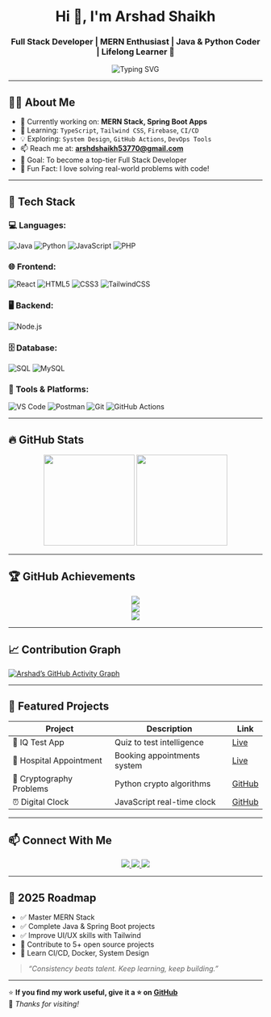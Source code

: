 <h1 align="center">Hi 👋, I'm Arshad Shaikh</h1>
<h3 align="center">Full Stack Developer | MERN Enthusiast | Java & Python Coder | Lifelong Learner 🚀</h3>

<p align="center">
  <img src="https://readme-typing-svg.herokuapp.com?font=Fira+Code&duration=3000&pause=1000&color=00ADB5&center=true&vCenter=true&width=435&lines=Building+MERN+Stack+Projects;Exploring+Spring+Boot+%26+DevOps;Tech+Lover+%7C+Open+Source+Contributor" alt="Typing SVG" />
</p>

---

## 👨‍💻 About Me

- 🔭 Currently working on: **MERN Stack, Spring Boot Apps**
- 🌱 Learning: `TypeScript`, `Tailwind CSS`, `Firebase`, `CI/CD`
- 💡 Exploring: `System Design`, `GitHub Actions`, `DevOps Tools`
- 📫 Reach me at: **arshdshaikh53770@gmail.com**
- 🎯 Goal: To become a top-tier Full Stack Developer
- 🚀 Fun Fact: I love solving real-world problems with code!

---

## 🚀 Tech Stack

### 💻 Languages:
![Java](https://img.shields.io/badge/Java-%23ED8B00?style=for-the-badge&logo=java&logoColor=white)
![Python](https://img.shields.io/badge/Python-3670A0?style=for-the-badge&logo=python&logoColor=ffdd54)
![JavaScript](https://img.shields.io/badge/JavaScript-F7DF1E?style=for-the-badge&logo=javascript&logoColor=black)
![PHP](https://img.shields.io/badge/PHP-777BB4?style=for-the-badge&logo=php&logoColor=white)

### 🌐 Frontend:
![React](https://img.shields.io/badge/React-20232a?style=for-the-badge&logo=react&logoColor=%2361DAFB)
![HTML5](https://img.shields.io/badge/HTML5-E34F26?style=for-the-badge&logo=html5&logoColor=white)
![CSS3](https://img.shields.io/badge/CSS3-1572B6?style=for-the-badge&logo=css3&logoColor=white)
![TailwindCSS](https://img.shields.io/badge/TailwindCSS-38B2AC?style=for-the-badge&logo=tailwind-css&logoColor=white)

### 🖥️ Backend:
![Node.js](https://img.shields.io/badge/Node.js-339933?style=for-the-badge&logo=nodedotjs&logoColor=white)

### 🗄️ Database:
![SQL](https://img.shields.io/badge/SQL-CC2927?style=for-the-badge&logo=postgresql&logoColor=white)
![MySQL](https://img.shields.io/badge/MySQL-00758F?style=for-the-badge&logo=mysql&logoColor=white)


### 🧰 Tools & Platforms:
![VS Code](https://img.shields.io/badge/VSCode-007ACC?style=for-the-badge&logo=visual-studio-code&logoColor=white)
![Postman](https://img.shields.io/badge/Postman-FF6C37?style=for-the-badge&logo=postman&logoColor=white)
![Git](https://img.shields.io/badge/Git-F05032?style=for-the-badge&logo=git&logoColor=white)
![GitHub Actions](https://img.shields.io/badge/GitHub_Actions-2088FF?style=for-the-badge&logo=github-actions&logoColor=white)

---

## 🔥 GitHub Stats

<p align="center">
  <img src="https://github-readme-stats.vercel.app/api?username=Arshad-0&show_icons=true&theme=tokyonight" height="180" />
  <img src="https://github-readme-stats.vercel.app/api/top-langs/?username=Arshad-0&layout=compact&theme=tokyonight" height="180" />
</p>

---

## 🏆 GitHub Achievements

<p align="center">
  <img src="https://github-profile-trophy.vercel.app/?username=Arshad-0&theme=radical&no-frame=true&no-bg=true" />
  <br/>
  <img src="https://streak-stats.demolab.com/?user=Arshad-0&theme=tokyonight" />
  <br/>
  <img src="https://komarev.com/ghpvc/?username=Arshad-0&label=Profile%20Views&color=blueviolet&style=for-the-badge" />
</p>

---

## 📈 Contribution Graph

[![Arshad’s GitHub Activity Graph](https://github-readme-activity-graph.vercel.app/graph?username=Arshad-0&theme=react-dark)](https://github.com/Arshad-0)

---

## 📌 Featured Projects

| Project | Description | Link |
|--------|-------------|------|
| 🧠 IQ Test App | Quiz to test intelligence | [Live](https://iq-test-online-mini-project-jmxb.vercel.app/) |
| 🏥 Hospital Appointment | Booking appointments system | [Live](https://project-hospital-appointment-management-system.vercel.app/) |
| 🔐 Cryptography Problems | Python crypto algorithms | [GitHub](https://github.com/Arshad-0/Cryptography_Problems) |
| ⏰ Digital Clock | JavaScript real-time clock | [GitHub](https://github.com/Arshad-0/Digital-Clock-1) |

---

## 📫 Connect With Me

<p align="center">
  <a href="mailto:arshdshaikh53770@gmail.com">
    <img src="https://img.shields.io/badge/Gmail-D14836?style=for-the-badge&logo=gmail&logoColor=white" />
  </a>
  <a href="https://www.linkedin.com/in/arshad-ahemad-shaikh/">
    <img src="https://img.shields.io/badge/LinkedIn-0077B5?style=for-the-badge&logo=linkedin&logoColor=white" />
  </a>
  <a href="https://github.com/Arshad-0">
    <img src="https://img.shields.io/badge/GitHub-100000?style=for-the-badge&logo=github&logoColor=white" />
  </a>
</p>

---

## 🧭 2025 Roadmap

- ✅ Master MERN Stack
- ✅ Complete Java & Spring Boot projects
- ✅ Improve UI/UX skills with Tailwind
- 🔲 Contribute to 5+ open source projects
- 🔲 Learn CI/CD, Docker, System Design

> _“Consistency beats talent. Keep learning, keep building.”_

---

⭐ **If you find my work useful, give it a ⭐ on [GitHub](https://github.com/Arshad-0)**  
🎉 _Thanks for visiting!_



